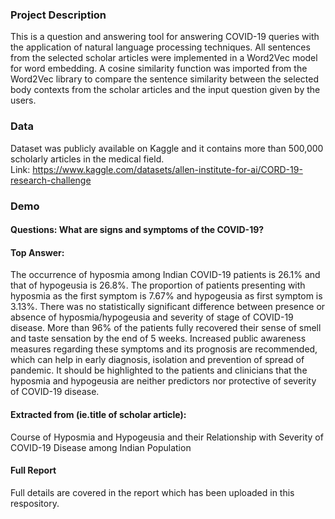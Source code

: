 ### Project Description
This is a question and answering tool for answering COVID-19 queries with the application of natural language processing techniques. All sentences from the selected scholar articles were implemented in a Word2Vec model for word embedding. 
A cosine similarity function was imported from the Word2Vec library to compare the sentence similarity between the selected body contexts from the scholar articles and the input question given by the users.

### Data
Dataset was publicly available on Kaggle and it contains more than 500,000 scholarly articles in the medical field. <br>
Link: https://www.kaggle.com/datasets/allen-institute-for-ai/CORD-19-research-challenge

### Demo

#### Questions: What are signs and symptoms of the COVID-19?

#### Top Answer: 
The occurrence of hyposmia among Indian COVID-19 patients is 26.1% and that of hypogeusia is 26.8%. The proportion of
patients presenting with hyposmia as the first symptom is 7.67% and hypogeusia as first symptom is 3.13%. There was no
statistically significant difference between presence or absence of hyposmia/hypogeusia and severity of stage of COVID-19
disease. More than 96% of the patients fully recovered their sense of smell and taste sensation by the end of 5 weeks.
Increased public awareness measures regarding these symptoms and its prognosis are recommended, which can help in
early diagnosis, isolation and prevention of spread of pandemic. It should be highlighted to the patients and clinicians that
the hyposmia and hypogeusia are neither predictors nor protective of severity of COVID-19 disease.

#### Extracted from (ie.title of scholar article):
Course of Hyposmia and Hypogeusia and their Relationship with Severity of COVID-19 Disease among Indian Population

#### Full Report
Full details are covered in the report which has been uploaded in this respository.
